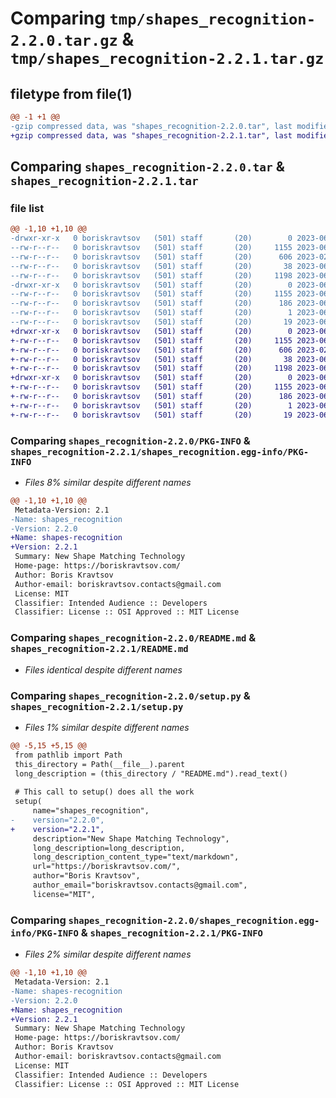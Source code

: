 # Comparing `tmp/shapes_recognition-2.2.0.tar.gz` & `tmp/shapes_recognition-2.2.1.tar.gz`

## filetype from file(1)

```diff
@@ -1 +1 @@
-gzip compressed data, was "shapes_recognition-2.2.0.tar", last modified: Mon Jun 19 10:52:02 2023, max compression
+gzip compressed data, was "shapes_recognition-2.2.1.tar", last modified: Mon Jun 19 15:33:31 2023, max compression
```

## Comparing `shapes_recognition-2.2.0.tar` & `shapes_recognition-2.2.1.tar`

### file list

```diff
@@ -1,10 +1,10 @@
-drwxr-xr-x   0 boriskravtsov   (501) staff       (20)        0 2023-06-19 10:52:02.218458 shapes_recognition-2.2.0/
--rw-r--r--   0 boriskravtsov   (501) staff       (20)     1155 2023-06-19 10:52:02.218183 shapes_recognition-2.2.0/PKG-INFO
--rw-r--r--   0 boriskravtsov   (501) staff       (20)      606 2023-02-16 10:59:45.000000 shapes_recognition-2.2.0/README.md
--rw-r--r--   0 boriskravtsov   (501) staff       (20)       38 2023-06-19 10:52:02.218534 shapes_recognition-2.2.0/setup.cfg
--rw-r--r--   0 boriskravtsov   (501) staff       (20)     1198 2023-06-19 10:45:01.000000 shapes_recognition-2.2.0/setup.py
-drwxr-xr-x   0 boriskravtsov   (501) staff       (20)        0 2023-06-19 10:52:02.217831 shapes_recognition-2.2.0/shapes_recognition.egg-info/
--rw-r--r--   0 boriskravtsov   (501) staff       (20)     1155 2023-06-19 10:52:02.000000 shapes_recognition-2.2.0/shapes_recognition.egg-info/PKG-INFO
--rw-r--r--   0 boriskravtsov   (501) staff       (20)      186 2023-06-19 10:52:02.000000 shapes_recognition-2.2.0/shapes_recognition.egg-info/SOURCES.txt
--rw-r--r--   0 boriskravtsov   (501) staff       (20)        1 2023-06-19 10:52:02.000000 shapes_recognition-2.2.0/shapes_recognition.egg-info/dependency_links.txt
--rw-r--r--   0 boriskravtsov   (501) staff       (20)       19 2023-06-19 10:52:02.000000 shapes_recognition-2.2.0/shapes_recognition.egg-info/top_level.txt
+drwxr-xr-x   0 boriskravtsov   (501) staff       (20)        0 2023-06-19 15:33:31.517983 shapes_recognition-2.2.1/
+-rw-r--r--   0 boriskravtsov   (501) staff       (20)     1155 2023-06-19 15:33:31.517733 shapes_recognition-2.2.1/PKG-INFO
+-rw-r--r--   0 boriskravtsov   (501) staff       (20)      606 2023-02-16 10:59:45.000000 shapes_recognition-2.2.1/README.md
+-rw-r--r--   0 boriskravtsov   (501) staff       (20)       38 2023-06-19 15:33:31.518065 shapes_recognition-2.2.1/setup.cfg
+-rw-r--r--   0 boriskravtsov   (501) staff       (20)     1198 2023-06-19 15:32:04.000000 shapes_recognition-2.2.1/setup.py
+drwxr-xr-x   0 boriskravtsov   (501) staff       (20)        0 2023-06-19 15:33:31.517380 shapes_recognition-2.2.1/shapes_recognition.egg-info/
+-rw-r--r--   0 boriskravtsov   (501) staff       (20)     1155 2023-06-19 15:33:31.000000 shapes_recognition-2.2.1/shapes_recognition.egg-info/PKG-INFO
+-rw-r--r--   0 boriskravtsov   (501) staff       (20)      186 2023-06-19 15:33:31.000000 shapes_recognition-2.2.1/shapes_recognition.egg-info/SOURCES.txt
+-rw-r--r--   0 boriskravtsov   (501) staff       (20)        1 2023-06-19 15:33:31.000000 shapes_recognition-2.2.1/shapes_recognition.egg-info/dependency_links.txt
+-rw-r--r--   0 boriskravtsov   (501) staff       (20)       19 2023-06-19 15:33:31.000000 shapes_recognition-2.2.1/shapes_recognition.egg-info/top_level.txt
```

### Comparing `shapes_recognition-2.2.0/PKG-INFO` & `shapes_recognition-2.2.1/shapes_recognition.egg-info/PKG-INFO`

 * *Files 8% similar despite different names*

```diff
@@ -1,10 +1,10 @@
 Metadata-Version: 2.1
-Name: shapes_recognition
-Version: 2.2.0
+Name: shapes-recognition
+Version: 2.2.1
 Summary: New Shape Matching Technology
 Home-page: https://boriskravtsov.com/
 Author: Boris Kravtsov
 Author-email: boriskravtsov.contacts@gmail.com
 License: MIT
 Classifier: Intended Audience :: Developers
 Classifier: License :: OSI Approved :: MIT License
```

### Comparing `shapes_recognition-2.2.0/README.md` & `shapes_recognition-2.2.1/README.md`

 * *Files identical despite different names*

### Comparing `shapes_recognition-2.2.0/setup.py` & `shapes_recognition-2.2.1/setup.py`

 * *Files 1% similar despite different names*

```diff
@@ -5,15 +5,15 @@
 from pathlib import Path
 this_directory = Path(__file__).parent
 long_description = (this_directory / "README.md").read_text()
 
 # This call to setup() does all the work
 setup(
     name="shapes_recognition",
-    version="2.2.0",
+    version="2.2.1",
     description="New Shape Matching Technology",
     long_description=long_description,
     long_description_content_type="text/markdown",
     url="https://boriskravtsov.com/",
     author="Boris Kravtsov",
     author_email="boriskravtsov.contacts@gmail.com",
     license="MIT",
```

### Comparing `shapes_recognition-2.2.0/shapes_recognition.egg-info/PKG-INFO` & `shapes_recognition-2.2.1/PKG-INFO`

 * *Files 2% similar despite different names*

```diff
@@ -1,10 +1,10 @@
 Metadata-Version: 2.1
-Name: shapes-recognition
-Version: 2.2.0
+Name: shapes_recognition
+Version: 2.2.1
 Summary: New Shape Matching Technology
 Home-page: https://boriskravtsov.com/
 Author: Boris Kravtsov
 Author-email: boriskravtsov.contacts@gmail.com
 License: MIT
 Classifier: Intended Audience :: Developers
 Classifier: License :: OSI Approved :: MIT License
```

